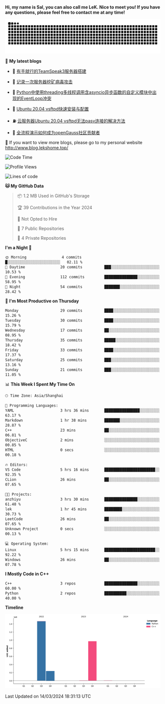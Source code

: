 **Hi, my name is Sal, you can also call me LeK. Nice to meet you! If you have any questions, please feel free to contact me at any time!**

![snake](https://raw.githubusercontent.com/LeKZzzz/LeKZzzz/output/github-contribution-grid-snake.svg)


👀 **My latest blogs**
<!-- BLOG-POST-LIST:START -->
- 🫣 [有手就行的TeamSpeak3服务器搭建](http://www.blog.lekshome.top/2024/03/08/teamspeak3-fu-wu-qi-da-jian/) 

- 🧐 [记录一次服务器挖矿病毒攻击](http://www.blog.lekshome.top/2024/03/08/ji-lu-yi-ci-fu-wu-qi-wa-kuang-bing-du-gong-ji/) 

- 🤖 [Python中使用threading多线程调用含asyncio异步函数的自定义模块中出现的EventLoop冲突](http://www.blog.lekshome.top/2024/03/07/python-zhong-shi-yong-threading-duo-xian-cheng-diao-yong-han-asyncio-yi-bu-han-shu-de-zi-ding-yi-mo-kuai-zhong-chu-xian-de-eventloop-chong-tu/) 

- 📝 [Ubuntu 20.04 vsftpd快速安装与配置](http://www.blog.lekshome.top/2024/03/07/ubuntu-20-04-vsftpd-kuai-su-an-zhuang-yu-pei-zhi/) 

- ⛽️ [云服务器Ubuntu 20.04 vsftpd无法pasv连接的解决方法](http://www.blog.lekshome.top/2024/03/07/yun-fu-wu-qi-ubuntu-20-04-vsftpd-wu-fa-pasv-lian-jie-de-jie-jue-fang-fa/) 

- 🦣 [全流程演示如何成为openGauss社区贡献者](http://www.blog.lekshome.top/2024/03/07/quan-liu-cheng-yan-shi-ru-he-cheng-wei-opengauss-she-qu-gong-xian-zhe/) 
<!-- BLOG-POST-LIST:END -->

🥰 If you want to view more blogs, please go to my personal website http://www.blog.lekshome.top/


<!--START_SECTION:waka-->
![Code Time](http://img.shields.io/badge/Code%20Time-193%20hrs%2020%20mins-blue)

![Profile Views](http://img.shields.io/badge/Profile%20Views-104-blue)

![Lines of code](https://img.shields.io/badge/From%20Hello%20World%20I%27ve%20Written-2.7%20million%20lines%20of%20code-blue)

**🐱 My GitHub Data** 

> 📦 1.2 MB Used in GitHub's Storage 
 > 
> 🏆 39 Contributions in the Year 2024
 > 
> 🚫 Not Opted to Hire
 > 
> 📜 7 Public Repositories 
 > 
> 🔑 4 Private Repositories 
 > 
**I'm a Night 🦉** 

```text
🌞 Morning                4 commits           █░░░░░░░░░░░░░░░░░░░░░░░░   02.11 % 
🌆 Daytime                20 commits          ███░░░░░░░░░░░░░░░░░░░░░░   10.53 % 
🌃 Evening                112 commits         ███████████████░░░░░░░░░░   58.95 % 
🌙 Night                  54 commits          ███████░░░░░░░░░░░░░░░░░░   28.42 % 
```
📅 **I'm Most Productive on Thursday** 

```text
Monday                   29 commits          ████░░░░░░░░░░░░░░░░░░░░░   15.26 % 
Tuesday                  30 commits          ████░░░░░░░░░░░░░░░░░░░░░   15.79 % 
Wednesday                17 commits          ██░░░░░░░░░░░░░░░░░░░░░░░   08.95 % 
Thursday                 35 commits          █████░░░░░░░░░░░░░░░░░░░░   18.42 % 
Friday                   33 commits          ████░░░░░░░░░░░░░░░░░░░░░   17.37 % 
Saturday                 25 commits          ███░░░░░░░░░░░░░░░░░░░░░░   13.16 % 
Sunday                   21 commits          ███░░░░░░░░░░░░░░░░░░░░░░   11.05 % 
```


📊 **This Week I Spent My Time On** 

```text
🕑︎ Time Zone: Asia/Shanghai

💬 Programming Languages: 
YAML                     3 hrs 36 mins       ████████████████░░░░░░░░░   63.17 % 
Markdown                 1 hr 38 mins        ███████░░░░░░░░░░░░░░░░░░   28.87 % 
C++                      23 mins             ██░░░░░░░░░░░░░░░░░░░░░░░   06.81 % 
ObjectiveC               2 mins              ░░░░░░░░░░░░░░░░░░░░░░░░░   00.85 % 
HTML                     0 secs              ░░░░░░░░░░░░░░░░░░░░░░░░░   00.18 % 

🔥 Editors: 
VS Code                  5 hrs 16 mins       ███████████████████████░░   92.35 % 
CLion                    26 mins             ██░░░░░░░░░░░░░░░░░░░░░░░   07.65 % 

🐱‍💻 Projects: 
anzhiyu                  3 hrs 30 mins       ███████████████░░░░░░░░░░   61.48 % 
lek                      1 hr 45 mins        ████████░░░░░░░░░░░░░░░░░   30.73 % 
LeetCode                 26 mins             ██░░░░░░░░░░░░░░░░░░░░░░░   07.65 % 
Unknown Project          0 secs              ░░░░░░░░░░░░░░░░░░░░░░░░░   00.13 % 

💻 Operating System: 
Linux                    5 hrs 15 mins       ███████████████████████░░   92.22 % 
Windows                  26 mins             ██░░░░░░░░░░░░░░░░░░░░░░░   07.78 % 
```

**I Mostly Code in C++** 

```text
C++                      3 repos             ███████████████░░░░░░░░░░   60.00 % 
Python                   2 repos             ██████████░░░░░░░░░░░░░░░   40.00 % 
```



**Timeline**

![Lines of Code chart](https://raw.githubusercontent.com/LeKZzzz/LeKZzzz/master/assets/bar_graph.png)


 Last Updated on 14/03/2024 18:31:13 UTC
<!--END_SECTION:waka-->
